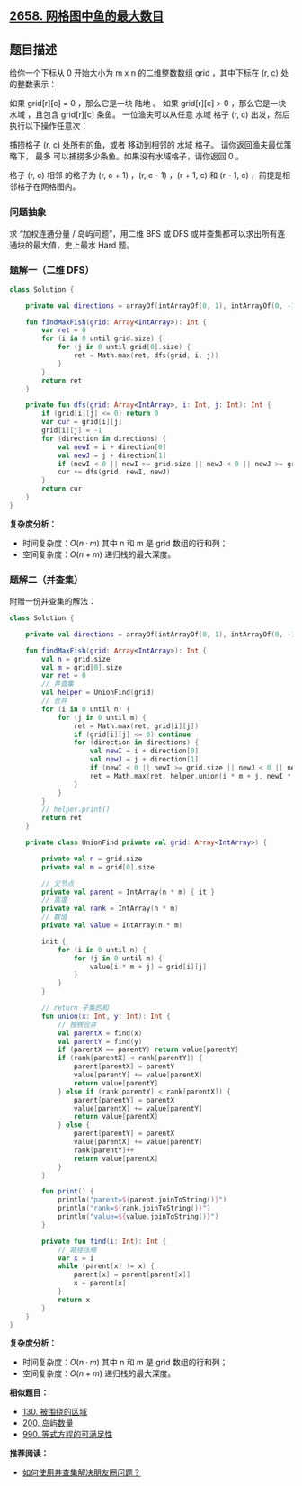 ## [2658. 网格图中鱼的最大数目](https://leetcode.cn/problems/maximum-number-of-fish-in-a-grid/)

## 题目描述

给你一个下标从 0 开始大小为 m x n 的二维整数数组 grid ，其中下标在 (r, c) 处的整数表示：

如果 grid[r][c] = 0 ，那么它是一块 陆地 。
如果 grid[r][c] > 0 ，那么它是一块 水域 ，且包含 grid[r][c] 条鱼。
一位渔夫可以从任意 水域 格子 (r, c) 出发，然后执行以下操作任意次：

捕捞格子 (r, c) 处所有的鱼，或者
移动到相邻的 水域 格子。
请你返回渔夫最优策略下， 最多 可以捕捞多少条鱼。如果没有水域格子，请你返回 0 。

格子 (r, c) 相邻 的格子为 (r, c + 1) ，(r, c - 1) ，(r + 1, c) 和 (r - 1, c) ，前提是相邻格子在网格图内。

### 问题抽象

求 “加权连通分量 / 岛屿问题”，用二维 BFS 或 DFS 或并查集都可以求出所有连通块的最大值，史上最水 Hard 题。

### 题解一（二维 DFS）

```kotlin
class Solution {

    private val directions = arrayOf(intArrayOf(0, 1), intArrayOf(0, -1), intArrayOf(1, 0), intArrayOf(-1, 0))

    fun findMaxFish(grid: Array<IntArray>): Int {
        var ret = 0
        for (i in 0 until grid.size) {
            for (j in 0 until grid[0].size) {
                ret = Math.max(ret, dfs(grid, i, j))
            }
        }
        return ret
    }

    private fun dfs(grid: Array<IntArray>, i: Int, j: Int): Int {
        if (grid[i][j] <= 0) return 0
        var cur = grid[i][j]
        grid[i][j] = -1
        for (direction in directions) {
            val newI = i + direction[0]
            val newJ = j + direction[1]
            if (newI < 0 || newI >= grid.size || newJ < 0 || newJ >= grid[0].size || grid[newI][newJ] <= 0) continue
            cur += dfs(grid, newI, newJ)
        }
        return cur
    }
}
```

**复杂度分析：**

- 时间复杂度：$O(n · m)$ 其中 n 和 m 是 grid 数组的行和列；
- 空间复杂度：$O(n  + m)$ 递归栈的最大深度。

### 题解二（并查集）

附赠一份并查集的解法：

```kotlin
class Solution {

    private val directions = arrayOf(intArrayOf(0, 1), intArrayOf(0, -1), intArrayOf(1, 0), intArrayOf(-1, 0))

    fun findMaxFish(grid: Array<IntArray>): Int {
        val n = grid.size
        val m = grid[0].size
        var ret = 0
        // 并查集
        val helper = UnionFind(grid)
        // 合并
        for (i in 0 until n) {
            for (j in 0 until m) {
                ret = Math.max(ret, grid[i][j])
                if (grid[i][j] <= 0) continue
                for (direction in directions) {
                    val newI = i + direction[0]
                    val newJ = j + direction[1]
                    if (newI < 0 || newI >= grid.size || newJ < 0 || newJ >= grid[0].size || grid[newI][newJ] <= 0) continue
                    ret = Math.max(ret, helper.union(i * m + j, newI * m + newJ))
                }
            }
        }
        // helper.print()
        return ret
    }

    private class UnionFind(private val grid: Array<IntArray>) {

        private val n = grid.size
        private val m = grid[0].size

        // 父节点
        private val parent = IntArray(n * m) { it }
        // 高度
        private val rank = IntArray(n * m)
        // 数值
        private val value = IntArray(n * m)

        init {
            for (i in 0 until n) {
                for (j in 0 until m) {
                    value[i * m + j] = grid[i][j]
                }
            }
        }

        // return 子集的和
        fun union(x: Int, y: Int): Int {
            // 按秩合并
            val parentX = find(x)
            val parentY = find(y)
            if (parentX == parentY) return value[parentY]
            if (rank[parentX] < rank[parentY]) {
                parent[parentX] = parentY
                value[parentY] += value[parentX]
                return value[parentY]
            } else if (rank[parentY] < rank[parentX]) {
                parent[parentY] = parentX
                value[parentX] += value[parentY]
                return value[parentX]
            } else {
                parent[parentY] = parentX
                value[parentX] += value[parentY]
                rank[parentY]++
                return value[parentX]
            }
        }

        fun print() {
            println("parent=${parent.joinToString()}")
            println("rank=${rank.joinToString()}")
            println("value=${value.joinToString()}")
        }

        private fun find(i: Int): Int {
            // 路径压缩
            var x = i
            while (parent[x] != x) {
                parent[x] = parent[parent[x]]
                x = parent[x]
            }
            return x
        }
    }
}
```

**复杂度分析：**

- 时间复杂度：$O(n · m)$ 其中 n 和 m 是 grid 数组的行和列；
- 空间复杂度：$O(n  + m)$ 递归栈的最大深度。

**相似题目：**

- [130. 被围绕的区域](https://leetcode.cn/problems/surrounded-regions/)
- [200. 岛屿数量](https://leetcode.cn/problems/number-of-islands/)
- [990. 等式方程的可满足性](https://leetcode.cn/problems/satisfiability-of-equality-equations/)

**推荐阅读：**

- [如何使用并查集解决朋友圈问题？](https://mp.weixin.qq.com/s/_zbUXmgulPe4PSsSSdQdJg)
